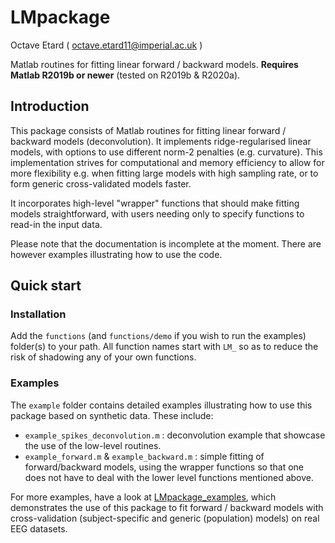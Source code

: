 # LMpackage
Octave Etard ( octave.etard11@imperial.ac.uk )

Matlab routines for fitting linear forward / backward models. **Requires Matlab R2019b or newer** (tested on R2019b & R2020a).


## Introduction
This package consists of Matlab routines for fitting linear forward / backward models (deconvolution). It implements ridge-regularised linear models, with options to use different norm-2 penalties (e.g. curvature). This implementation strives for computational and memory efficiency to allow for more flexibility e.g. when fitting large models with high sampling rate, or to form generic cross-validated models faster.

It incorporates high-level "wrapper" functions that should make fitting models straightforward, with users needing only to specify functions to read-in the input data.

Please note that the documentation is incomplete at the moment. There are however examples illustrating how to use the code.


## Quick start

### Installation
Add the `functions` (and `functions/demo` if you wish to run the examples) folder(s) to your path. All function names start with `LM_` so as to reduce the risk of shadowing any of your own functions.

### Examples
The `example` folder contains detailed examples illustrating how to use this package based on synthetic data. These include:

  - `example_spikes_deconvolution.m` : deconvolution example that showcase the use of the low-level routines.
  - `example_forward.m` & `example_backward.m` : simple fitting of forward/backward models, using the wrapper functions so that one does not have to deal with the lower level functions mentioned above.

For more examples, have a look at [LMpackage_examples](https://github.com/octaveEtard/LMpackage_examples), which demonstrates the use of this package to fit forward / backward models with cross-validation (subject-specific and generic (population) models) on real EEG datasets.
